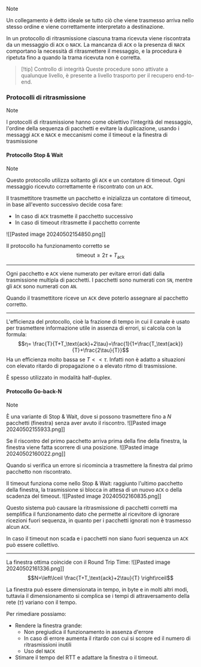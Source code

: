 >[!note]
>Un collegamento è detto ideale se tutto ciò che viene trasmesso arriva nello stesso ordine e viene correttamente interpretato a destinazione.

In un protocollo di ritrasmissione ciascuna trama ricevuta viene riscontrata da un messaggio di `ACK` o `NACK`. La mancanza di `ACK` o la presenza di `NACK` comportano la necessità di ritrasmettere il messaggio, e la procedura è ripetuta fino a quando la trama ricevuta non è corretta.

>[!tip] Controllo di integrità
>Queste procedure sono attivate a qualunque livello, è presente a livello trasporto per il recupero end-to-end.

### Protocolli di ritrasmissione
>[!note]
>I protocolli di ritrasmissione hanno come obiettivo l'integrità del messaggio, l'ordine della sequenza di pacchetti e evitare la duplicazione, usando i messaggi `ACK` e `NACK` e meccanismi come il timeout e la finestra di trasmissione

#### Protocollo Stop & Wait
>[!note]
>Questo protocollo utilizza soltanto gli `ACK` e un contatore di timeout. Ogni messaggio ricevuto correttamente è riscontrato con un `ACK`.

Il trasmettitore trasmette un pacchetto e inizializza un contatore di timeout, in base all'evento successivo decide cosa fare:
- In caso di `ACK` trasmette il pacchetto successivo
- In caso di timeout ritrasmette il pacchetto corrente

![[Pasted image 20240502154850.png]]

Il protocollo ha funzionamento corretto se $$\text{timeout}\geq 2\tau+T_{\text{ack}}$$

---
Ogni pacchetto e `ACK` viene numerato per evitare errori dati dalla trasmissione multipla di pacchetti. I pacchetti sono numerati con `SN`, mentre gli `ACK` sono numerati con `AN`.

Quando il trasmettitore riceve un `ACK` deve poterlo assegnare al pacchetto corretto.

---
L'efficienza del protocollo, cioè la frazione di tempo in cui il canale è usato per trasmettere informazione utile in assenza di errori, si calcola con la formula: $$ƞ= \frac{T}{T+T_\text{ack}+2\tau}=\frac{1}{1+\frac{T_\text{ack}}{T}+\frac{2\tau}{T}}$$
Ha un efficienza molto bassa se $T<<\tau$. Infatti non è adatto a situazioni con elevato ritardo di propagazione o a elevato ritmo di trasmissione. 

È spesso utilizzato in modalità half-duplex.

#### Protocollo Go-back-N
>[!note]
>È una variante di Stop & Wait, dove si possono trasmettere fino a $N$ pacchetti (finestra) senza aver avuto il riscontro.
>![[Pasted image 20240502155933.png]]
>
>Se il riscontro del primo pacchetto arriva prima della fine della finestra, la finestra viene fatta scorrere di una posizione.
>![[Pasted image 20240502160022.png]]

Quando si verifica un errore si ricomincia a trasmettere la finestra dal primo pacchetto non riscontrato.

Il timeout funziona come nello Stop & Wait: raggiunto l'ultimo pacchetto della finestra, la trasmissione si blocca in attesa di un nuovo `ACK` o della scadenza del timeout.
![[Pasted image 20240502160835.png]]

Questo sistema può causare la ritrasmissione di pacchetti corretti ma semplifica il funzionamento dato che permette al ricevitore di ignorare ricezioni fuori sequenza, in quanto per i pacchetti ignorati non è trasmesso alcun `ACK`.

In caso il timeout non scada e i pacchetti non siano fuori sequenza un `ACK` può essere collettivo.

---
La finestra ottima coincide con il Round Trip Time:
![[Pasted image 20240502161336.png]]
$$N=\left\lceil \frac{T+T_\text{ack}+2\tau}{T} \right\rceil$$

La finestra può essere dimensionata in tempo, in byte e in molti altri modi, tuttavia il dimensionamento si complica se i tempi di attraversamento della rete ($\tau$) variano con il tempo.

Per rimediare possiamo:
- Rendere la finestra grande:
	- Non pregiudica il funzionamento in assenza d'errore
	- In caso di errore aumenta il ritardo con cui si scopre ed il numero di ritrasmissioni inutili
	- Uso del `NACK`
- Stimare il tempo del RTT e adattare la finestra o il timeout.


